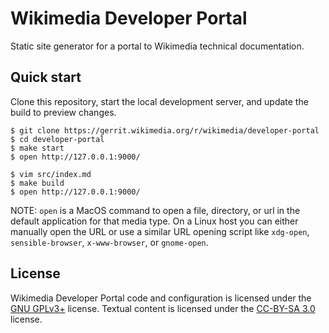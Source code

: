 Wikimedia Developer Portal
==========================

Static site generator for a portal to Wikimedia technical documentation.

## Quick start

Clone this repository, start the local development server, and update the build to preview changes.

```console
$ git clone https://gerrit.wikimedia.org/r/wikimedia/developer-portal
$ cd developer-portal
$ make start
$ open http://127.0.0.1:9000/

$ vim src/index.md
$ make build
$ open http://127.0.0.1:9000/
```

NOTE: `open` is a MacOS command to open a file, directory, or url in the
default application for that media type. On a Linux host you can either
manually open the URL or use a similar URL opening script like `xdg-open`,
`sensible-browser`, `x-www-browser`, or `gnome-open`.

## License

Wikimedia Developer Portal code and configuration is licensed under the [GNU GPLv3+][] license. Textual content is licensed under the [CC-BY-SA 3.0][] license.

[GNU GPLv3+]: https://www.gnu.org/copyleft/gpl.html
[CC-BY-SA 3.0]: https://creativecommons.org/licenses/by-sa/3.0/
